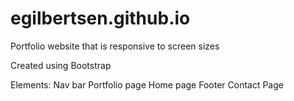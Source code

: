 # egilbertsen.github.io

Portfolio website that is responsive to screen sizes

Created using Bootstrap

Elements:
    Nav bar
    Portfolio page
    Home page
    Footer
    Contact Page
    
